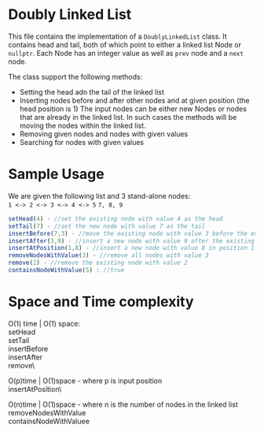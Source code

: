 # Doubly Linked List

This file contains the implementation of a `DoublyLinkedList` class.
It contains head and tail, both of which point to either a linked list Node or `nullptr`.
Each Node has an integer value as well as `prev` node and a `next` node.

The class support the following methods: 
- Setting the head adn the tail of the linked list
- Inserting nodes before and after other nodes and at given position (the head position is 1)
The input nodes can be either new Nodes or nodes that are already in the linked list. In such cases the methods will be moving the nodes within the linked list.
- Removing given nodes and nodes with given values
- Searching for nodes with given values 



# Sample Usage

We are given the following list and 3 stand-alone nodes: \
`1 <-> 2 <-> 3 <-> 4 <-> 5`    ` 7, 8, 9 `
```javascript
setHead(4) - //set the existing node with value 4 as the head
setTail(7) - //set the new node with value 7 as the tail
insertBefore(7,3) - //move the existing node with value 3 before the existing node with value 7
insertAfter(3,9) - //insert a new node with value 9 after the existing node with value 3
insertAtPosition(1,8) - //insert a new node with value 8 in position 1
removeNodesWithValue(3) - //remove all nodes with value 3
remove(2) - //remove the existing node with value 2
containsNodeWithValue(5) : //true

```
# Space and Time complexity

O(1) time | O(1) space: \
setHead  \
setTail \
insertBefore \
insertAfter \
remove\

O(p)time | O(1)space - where p is input position\
insertAtPosition\

O(n)time | O(1)space - where n is the number of nodes in the linked list\
removeNodesWithValue\
containsNodeWithValuee
